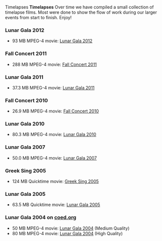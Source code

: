Timelapses
**Timelapses**
Over time we have compiled a small collection of timelapse films.
Most were done to show the flow of work during our larger events from 
start to finish. Enjoy!  
  
  
### Lunar Gala 2012
* 93 MB MPEG-4 movie: [Lunar Gala 2012](/Time/lg2012.mp4")

### Fall Concert 2011
* 288 MB MPEG-4 movie: [Fall Concert 2011](/Time/fc2011.mp4)

### Lunar Gala 2011
* 37.3 MB MPEG-4 movie: [Lunar Gala 2011](/Time/LG2011.mp4)

### Fall Concert 2010
* 26.9 MB MPEG-4 movie: [Fall Concert 2010](/Time/FC2010-timelapse.mp4)

### Lunar Gala 2010
* 80.3 MB MPEG-4 movie: [Lunar Gala 2010](/Time/LG2010.mp4)

### Lunar Gala 2007
* 50.0 MB MPEG-4 movie: [Lunar Gala 2007](/Time/lg2007.mp4)

### Greek Sing 2005
* 124 MB Quicktime movie: [Greek Sing 2005](/Time/GreekSing3.mov)

### Lunar Gala 2005
* 63.5 MB Quicktime movie: [Lunar Gala 2005](/Time/lg05m.mov)

### Lunar Gala 2004 on [coed.org](http://www.coed.org)
* 50 MB MPEG-4 movie: [Lunar Gala 2004](http://www.coed.org/techtimelapse/TechTimeLapse.mp4) (Medium Quality) 
* 80 MB MPEG-4 movie: [Lunar Gala 2004](http://www.coed.org/techtimelapse/TechTimeLapse-higher.mp4) (High Quality)

